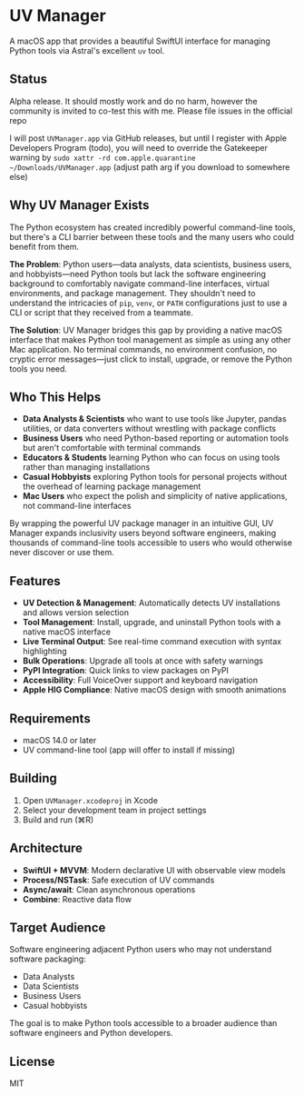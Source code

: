 # UV Manager

A macOS app that provides a beautiful SwiftUI interface for managing Python tools via Astral's excellent `uv` tool.

## Status

Alpha release. It should mostly work and do no harm, however the community is invited to co-test this with me. Please file issues in the official repo

I will post `UVManager.app` via GitHub releases, but until I register with Apple Developers Program (todo), you will need to override the Gatekeeper warning by `sudo xattr -rd com.apple.quarantine ~/Downloads/UVManager.app` (adjust path arg if you download to somewhere else)

## Why UV Manager Exists

The Python ecosystem has created incredibly powerful command-line tools, but there's a CLI barrier between these tools and the many users who could benefit from them.

**The Problem**: Python users—data analysts, data scientists, business users, and hobbyists—need Python tools but lack the software engineering background to comfortably navigate command-line interfaces, virtual environments, and package management. They shouldn't need to understand the intricacies of `pip`, `venv`, or `PATH` configurations just to use a CLI or script that they received from a teammate.

**The Solution**: UV Manager bridges this gap by providing a native macOS interface that makes Python tool management as simple as using any other Mac application. No terminal commands, no environment confusion, no cryptic error messages—just click to install, upgrade, or remove the Python tools you need.

## Who This Helps

- **Data Analysts & Scientists** who want to use tools like Jupyter, pandas utilities, or data converters without wrestling with package conflicts
- **Business Users** who need Python-based reporting or automation tools but aren't comfortable with terminal commands  
- **Educators & Students** learning Python who can focus on using tools rather than managing installations
- **Casual Hobbyists** exploring Python tools for personal projects without the overhead of learning package management
- **Mac Users** who expect the polish and simplicity of native applications, not command-line interfaces

By wrapping the powerful UV package manager in an intuitive GUI, UV Manager expands inclusivity users beyond software engineers, making thousands of command-line tools accessible to users who would otherwise never discover or use them.

## Features

- **UV Detection & Management**: Automatically detects UV installations and allows version selection
- **Tool Management**: Install, upgrade, and uninstall Python tools with a native macOS interface
- **Live Terminal Output**: See real-time command execution with syntax highlighting
- **Bulk Operations**: Upgrade all tools at once with safety warnings
- **PyPI Integration**: Quick links to view packages on PyPI
- **Accessibility**: Full VoiceOver support and keyboard navigation
- **Apple HIG Compliance**: Native macOS design with smooth animations

## Requirements

- macOS 14.0 or later
- UV command-line tool (app will offer to install if missing)

## Building

1. Open `UVManager.xcodeproj` in Xcode
2. Select your development team in project settings
3. Build and run (⌘R)

## Architecture

- **SwiftUI + MVVM**: Modern declarative UI with observable view models
- **Process/NSTask**: Safe execution of UV commands
- **Async/await**: Clean asynchronous operations
- **Combine**: Reactive data flow

## Target Audience

Software engineering adjacent Python users who may not understand software packaging:
- Data Analysts
- Data Scientists
- Business Users
- Casual hobbyists

The goal is to make Python tools accessible to a broader audience than software engineers and Python developers.

## License

MIT

